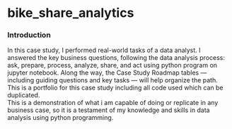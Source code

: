 # bike_share_analytics
### Introduction
In this case study, I performed real-world tasks of a data analyst. I answered the key business questions, following the data analysis process: ask, prepare, process, analyze,
share, and act using python program on jupyter notebook. Along the way, the Case Study Roadmap tables — including guiding questions and key tasks — will help organize the path.<br>
This is a portfolio for this case study including all code used which can be duplicated.
<br>This is a demonstration of what i am capable of doing or replicate in any business case, so it is a testament of my knowledge and skills in data analysis using python programming.
